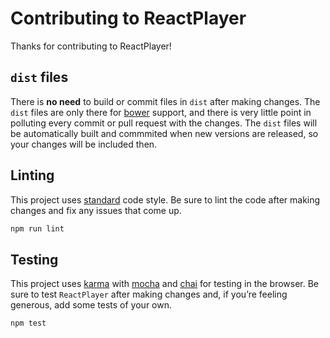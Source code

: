 # Contributing to ReactPlayer

Thanks for contributing to ReactPlayer!

## `dist` files

There is **no need** to build or commit files in `dist` after making changes. The `dist` files are only there for [bower](http://bower.io) support, and there is very little point in polluting every commit or pull request with the changes. The `dist` files will be automatically built and commmited when new versions are released, so your changes will be included then.

## Linting

This project uses [standard](https://github.com/feross/standard) code style. Be sure to lint the code after making changes and fix any issues that come up.

```bash
npm run lint
```

## Testing

This project uses [karma](https://karma-runner.github.io) with [mocha](https://github.com/mochajs/mocha) and [chai](https://github.com/chaijs/chai) for testing in the browser. Be sure to test `ReactPlayer` after making changes and, if you’re feeling generous, add some tests of your own.

```bash
npm test
```
